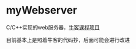 # myWebserver
C/C++实现的web服务器，[牛客课程项目](https://www.nowcoder.com/study/live/504)  

目前基本上是照着牛客的代码抄，后面可能会进行改进  

